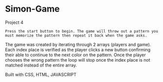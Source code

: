 # Simon-Game
Project 4

    Press the start button to begin. The game will throw out a pattern you must memorize the pattern then repeat it back when the game asks.

   The game was created by iterating through 2 arrays (players and game). Each index place is verified as the player clicks a new button confirming their able to continue to the next color on the pattern. Once the player chooses the wrong pattern the loop will stop once the index place is not matched instead of the entire array. 

   Built with CSS, HTML, JAVASCRIPT
